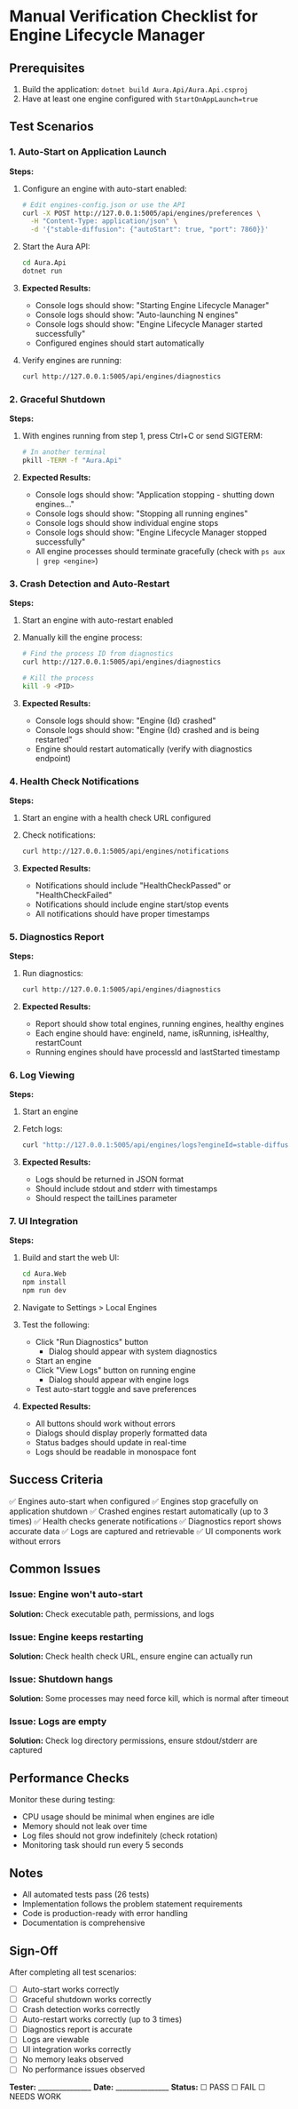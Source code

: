 # Manual Verification Checklist for Engine Lifecycle Manager

## Prerequisites
1. Build the application: `dotnet build Aura.Api/Aura.Api.csproj`
2. Have at least one engine configured with `StartOnAppLaunch=true`

## Test Scenarios

### 1. Auto-Start on Application Launch

**Steps:**
1. Configure an engine with auto-start enabled:
   ```bash
   # Edit engines-config.json or use the API
   curl -X POST http://127.0.0.1:5005/api/engines/preferences \
     -H "Content-Type: application/json" \
     -d '{"stable-diffusion": {"autoStart": true, "port": 7860}}'
   ```

2. Start the Aura API:
   ```bash
   cd Aura.Api
   dotnet run
   ```

3. **Expected Results:**
   - Console logs should show: "Starting Engine Lifecycle Manager"
   - Console logs should show: "Auto-launching N engines"
   - Console logs should show: "Engine Lifecycle Manager started successfully"
   - Configured engines should start automatically

4. Verify engines are running:
   ```bash
   curl http://127.0.0.1:5005/api/engines/diagnostics
   ```

### 2. Graceful Shutdown

**Steps:**
1. With engines running from step 1, press Ctrl+C or send SIGTERM:
   ```bash
   # In another terminal
   pkill -TERM -f "Aura.Api"
   ```

2. **Expected Results:**
   - Console logs should show: "Application stopping - shutting down engines..."
   - Console logs should show: "Stopping all running engines"
   - Console logs should show individual engine stops
   - Console logs should show: "Engine Lifecycle Manager stopped successfully"
   - All engine processes should terminate gracefully (check with `ps aux | grep <engine>`)

### 3. Crash Detection and Auto-Restart

**Steps:**
1. Start an engine with auto-restart enabled
2. Manually kill the engine process:
   ```bash
   # Find the process ID from diagnostics
   curl http://127.0.0.1:5005/api/engines/diagnostics
   
   # Kill the process
   kill -9 <PID>
   ```

3. **Expected Results:**
   - Console logs should show: "Engine {Id} crashed"
   - Console logs should show: "Engine {Id} crashed and is being restarted"
   - Engine should restart automatically (verify with diagnostics endpoint)

### 4. Health Check Notifications

**Steps:**
1. Start an engine with a health check URL configured
2. Check notifications:
   ```bash
   curl http://127.0.0.1:5005/api/engines/notifications
   ```

3. **Expected Results:**
   - Notifications should include "HealthCheckPassed" or "HealthCheckFailed"
   - Notifications should include engine start/stop events
   - All notifications should have proper timestamps

### 5. Diagnostics Report

**Steps:**
1. Run diagnostics:
   ```bash
   curl http://127.0.0.1:5005/api/engines/diagnostics
   ```

2. **Expected Results:**
   - Report should show total engines, running engines, healthy engines
   - Each engine should have: engineId, name, isRunning, isHealthy, restartCount
   - Running engines should have processId and lastStarted timestamp

### 6. Log Viewing

**Steps:**
1. Start an engine
2. Fetch logs:
   ```bash
   curl "http://127.0.0.1:5005/api/engines/logs?engineId=stable-diffusion&tailLines=100"
   ```

3. **Expected Results:**
   - Logs should be returned in JSON format
   - Should include stdout and stderr with timestamps
   - Should respect the tailLines parameter

### 7. UI Integration

**Steps:**
1. Build and start the web UI:
   ```bash
   cd Aura.Web
   npm install
   npm run dev
   ```

2. Navigate to Settings > Local Engines

3. Test the following:
   - Click "Run Diagnostics" button
     - Dialog should appear with system diagnostics
   - Start an engine
   - Click "View Logs" button on running engine
     - Dialog should appear with engine logs
   - Test auto-start toggle and save preferences

4. **Expected Results:**
   - All buttons should work without errors
   - Dialogs should display properly formatted data
   - Status badges should update in real-time
   - Logs should be readable in monospace font

## Success Criteria

✅ Engines auto-start when configured
✅ Engines stop gracefully on application shutdown
✅ Crashed engines restart automatically (up to 3 times)
✅ Health checks generate notifications
✅ Diagnostics report shows accurate data
✅ Logs are captured and retrievable
✅ UI components work without errors

## Common Issues

### Issue: Engine won't auto-start
**Solution:** Check executable path, permissions, and logs

### Issue: Engine keeps restarting
**Solution:** Check health check URL, ensure engine can actually run

### Issue: Shutdown hangs
**Solution:** Some processes may need force kill, which is normal after timeout

### Issue: Logs are empty
**Solution:** Check log directory permissions, ensure stdout/stderr are captured

## Performance Checks

Monitor these during testing:
- CPU usage should be minimal when engines are idle
- Memory should not leak over time
- Log files should not grow indefinitely (check rotation)
- Monitoring task should run every 5 seconds

## Notes

- All automated tests pass (26 tests)
- Implementation follows the problem statement requirements
- Code is production-ready with error handling
- Documentation is comprehensive

## Sign-Off

After completing all test scenarios:

- [ ] Auto-start works correctly
- [ ] Graceful shutdown works correctly
- [ ] Crash detection works correctly
- [ ] Auto-restart works correctly (up to 3 times)
- [ ] Diagnostics report is accurate
- [ ] Logs are viewable
- [ ] UI integration works correctly
- [ ] No memory leaks observed
- [ ] No performance issues observed

**Tester:** _______________
**Date:** _______________
**Status:** ☐ PASS ☐ FAIL ☐ NEEDS WORK
